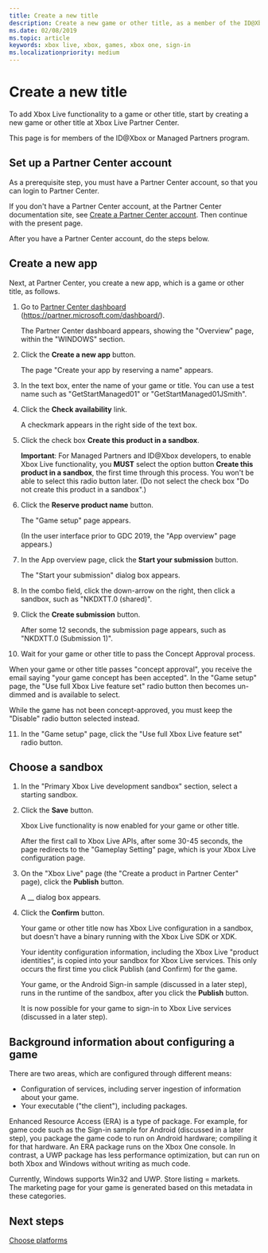 ```yaml
---
title: Create a new title
description: Create a new game or other title, as a member of the ID@Xbox program or as a Managed Partner.
ms.date: 02/08/2019
ms.topic: article
keywords: xbox live, xbox, games, xbox one, sign-in
ms.localizationpriority: medium
---
```

# Create a new title

To add Xbox Live functionality to a game or other title, start by creating a new game or other title at Xbox Live Partner Center.

This page is for members of the ID@Xbox or Managed Partners program.


<!--===========================================================-->
## Set up a Partner Center account

As a prerequisite step, you must have a Partner Center account, so that you can login to Partner Center.

If you don't have a Partner Center account, at the Partner Center documentation site, see [Create a Partner Center account](https://docs.microsoft.com/en-us/partner-center/mpn-create-a-partner-center-account).
Then continue with the present page.

After you have a Partner Center account, do the steps below.


<!--===========================================================-->
## Create a new app

Next, at Partner Center, you create a new app, which is a game or other title, as follows.

1. Go to [Partner Center dashboard](https://partner.microsoft.com/dashboard/) (https://partner.microsoft.com/dashboard/).

   The Partner Center dashboard appears, showing the "Overview" page, within the "WINDOWS" section.

2. Click the **Create a new app** button.

   The page "Create your app by reserving a name" appears.

3. In the text box, enter the name of your game or title.
   You can use a test name such as "GetStartManaged01" or "GetStartManaged01JSmith". <!--GetStartManaged01mihof-->

4. Click the **Check availability** link.

   A checkmark appears in the right side of the text box.

5. Click the check box **Create this product in a sandbox**.

   **Important**: For Managed Partners and ID@Xbox developers, to enable Xbox Live functionality, you **MUST** select the option button **Create this product in a sandbox**, the first time through this process.
   You won't be able to select this radio button later.
   (Do not select the check box "Do not create this product in a sandbox".)

6. Click the **Reserve product name** button.

   The "Game setup" page appears.

   (In the user interface prior to GDC 2019, the "App overview" page appears.)

<!--delete? old ui?-->
7. In the App overview page, click the **Start your submission** button.

   The "Start your submission" dialog box appears.

8. In the combo field, click the down-arrow on the right, then click a sandbox, such as "NKDXTT.0 (shared)".

9. Click the **Create submission** button.
 
   <!-- correct? or black-box wait? -->
   After some 12 seconds, the submission page appears, such as "NKDXTT.0 (Submission 1)".

   <!-- NOW WHAT DO YOU CLICK IN THE UI? -->


10. Wait for your game or other title to pass the Concept Approval process.

   When your game or other title passes "concept approval", you receive the email saying "your game concept has been accepted".
   In the "Game setup" page, the "Use full Xbox Live feature set" radio button then becomes un-dimmed and is available to select.

   While the game has not been concept-approved, you must keep the "Disable" radio button selected instead.







<!--what do you click in the UI to make the "Game setup" page appear?-->
11. In the "Game setup" page, click the "Use full Xbox Live feature set" radio button.


<!--===========================================================-->
## Choose a sandbox

1. In the "Primary Xbox Live development sandbox" section, select a starting sandbox.

2. Click the **Save** button.

   Xbox Live functionality is now enabled for your game or other title.

   After the first call to Xbox Live APIs, after some 30-45 seconds, the page redirects to the "Gameplay Setting" page, which is your Xbox Live configuration page.

3. On the "Xbox Live" page (the "Create a product in Partner Center" page), click the **Publish** button.

   A __ dialog box appears.

4. Click the **Confirm** button.

   Your game or other title now has Xbox Live configuration in a sandbox, but doesn't have a binary running with the Xbox Live SDK or XDK.

   Your identity configuration information, including the Xbox Live "product identities", is copied into your sandbox for Xbox Live services.
   This only occurs the first time you click Publish (and Confirm) for the game.

   Your game, or the Android Sign-in sample (discussed in a later step), runs in the runtime of the sandbox, after you click the **Publish** button.

   It is now possible for your game to sign-in to Xbox Live services (discussed in a later step).


<!--===========================================================-->
## Background information about configuring a game

There are two areas, which are configured through different means:
*  Configuration of services, including server ingestion of information about your game.
*  Your executable ("the client"), including packages.

Enhanced Resource Access (ERA) is a type of package.
For example, for game code such as the Sign-in sample for Android (discussed in a later step), you package the game code to run on Android hardware; compiling it for that hardware.
An ERA package runs on the Xbox One console.
In contrast, a UWP package has less performance optimization, but can run on both Xbox and Windows without writing as much code.

Currently, Windows supports Win32 and UWP.
Store listing = markets.  
The marketing page for your game is generated based on this metadata in these categories.


<!--===========================================================-->
## Next steps

[Choose platforms](choose-platforms.md)
